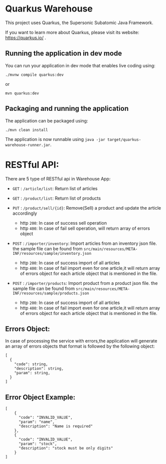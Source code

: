 # Quarkus Warehouse

This project uses Quarkus, the Supersonic Subatomic Java Framework.

If you want to learn more about Quarkus, please visit its website: https://quarkus.io/ .

## Running the application in dev mode

You can run your application in dev mode that enables live coding using:
```shell script
./mvnw compile quarkus:dev
```
or 
```shell script
mvn quarkus:dev 
```

## Packaging and running the application

The application can be packaged using:
```shell script
./mvn clean install
```

The application is now runnable using `java -jar target/quarkus-warehouse-runner.jar`.

# RESTful API:
There are 5 type of RESTful api in Warehouse App:

* ``GET`` : `/article/list`: Return list of articles
* ``GET`` : `/product/list`: Return list of products
* ``PUT`` : `/product/sell/{id}`: Remove(Sell) a product and update the article accordingly
    * http `200`: In case of success sell operation
    * http `400`: In case of fail sell operation, will return array of errors object

* ``POST`` : `/importer/inventory`: Import articles from an inventory json file. the sample file can be found from 
    ``src/main/resources/META-INF/resources/sample/inventory.json`` 
    * http `200`: In case of success import of all articles
    * http `400`: In case of fail import even for one article,it will return array of errors object for each article object that is mentioned in the file.
* ``POST`` : `/importer/products`: Import product from a product json file. the sample file can be found from 
    ``src/main/resources/META-INF/resources/sample/products.json`` 
    * http `200`: In case of success import of all articles
    * http `400`: In case of fail import even for one article,it will return array of errors object for each article object that is mentioned in the file.
 
## Errors Object:
In case of processing the service with errors,the application will generate an array of errors objects 
that format is followed by the following object: 
```
[
  {
    "code": string,
    "description": string,
    "param": string,
  }
]
```

Error Object Example:
---

```
[
    {
      "code": "INVALID_VALUE",
      "param": "name",
      "description": "Name is required"
    },
    {
      "code": "INVALID_VALUE",
      "param": "stock",
      "description": "stock must be only digits"
    }
]
``` 


